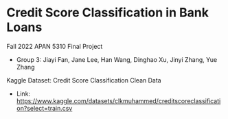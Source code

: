 # Credit Score Classification in Bank Loans

Fall 2022 APAN 5310 Final Project
- Group 3: Jiayi Fan, Jane Lee, Han Wang, Dinghao Xu, Jinyi Zhang, Yue Zhang

Kaggle Dataset: Credit Score Classification Clean Data
- Link: https://www.kaggle.com/datasets/clkmuhammed/creditscoreclassification?select=train.csv
